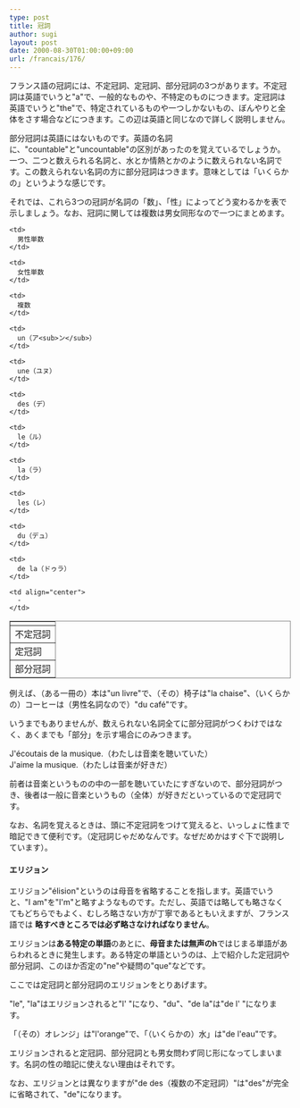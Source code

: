 ```yaml
---
type: post
title: 冠詞
author: sugi
layout: post
date: 2000-08-30T01:00:00+09:00
url: /francais/176/
---
```

フランス語の冠詞には、不定冠詞、定冠詞、部分冠詞の3つがあります。不定冠詞は英語でいうと"a"で、一般的なものや、不特定のものにつきます。定冠詞は英語でいうと"the"で、特定されているものや一つしかないもの、ぼんやりと全体をさす場合などにつきます。この辺は英語と同じなので詳しく説明しません。

部分冠詞は英語にはないものです。英語の名詞に、"countable"と"uncountable"の区別があったのを覚えているでしょうか。一つ、二つと数えられる名詞と、水とか情熱とかのように数えられない名詞です。この数えられない名詞の方に部分冠詞はつきます。意味としては「いくらかの」というような感じです。

それでは、これら3つの冠詞が名詞の「数」、「性」によってどう変わるかを表で示しましょう。なお、冠詞に関しては複数は男女同形なので一つにまとめます。

<table frame="box" rules="all">
  <tr>
    <td>
    </td>
    
    <td>
      男性単数
    </td>
    
    <td>
      女性単数
    </td>
    
    <td>
      複数
    </td>
  </tr>
  
  <tr>
    <td>
      不定冠詞
    </td>
    
    <td>
      un（ア<sub>ン</sub>）
    </td>
    
    <td>
      une（ユヌ）
    </td>
    
    <td>
      des（デ）
    </td>
  </tr>
  
  <tr>
    <td>
      定冠詞
    </td>
    
    <td>
      le（ル）
    </td>
    
    <td>
      la（ラ）
    </td>
    
    <td>
      les（レ）
    </td>
  </tr>
  
  <tr>
    <td>
      部分冠詞
    </td>
    
    <td>
      du（デュ）
    </td>
    
    <td>
      de la（ドゥラ）
    </td>
    
    <td align="center">
      -
    </td>
  </tr>
</table>

例えば、（ある一冊の）本は"un livre"で、（その）椅子は"la chaise"、（いくらかの）コーヒーは（男性名詞なので）"du caf&eacute;"です。

いうまでもありませんが、数えられない名詞全てに部分冠詞がつくわけではなく、あくまでも「部分」を示す場合にのみつきます。

<div class="example">
  J'&eacute;coutais de la musique.（わたしは音楽を聴いていた）
</div>

<div class="example">
  J'aime la musique.（わたしは音楽が好きだ）
</div>

前者は音楽というものの中の一部を聴いていたにすぎないので、部分冠詞がつき、後者は一般に音楽というもの（全体）が好きだといっているので定冠詞です。

なお、名詞を覚えるときは、頭に不定冠詞をつけて覚えると、いっしょに性まで暗記できて便利です。（定冠詞じゃだめなんです。なぜだめかはすぐ下で説明しています）。

#### エリジョン

エリジョン"&eacute;lision"というのは母音を省略することを指します。英語でいうと、"I am"を"I'm"と略すようなものです。ただし、英語では略しても略さなくてもどちらでもよく、むしろ略さない方が丁寧であるともいえますが、フランス語では **略すべきところでは必ず略さなければなりません**。

エリジョンは**ある特定の単語**のあとに、**母音または無声のh**ではじまる単語があらわれるときに発生します。ある特定の単語というのは、上で紹介した定冠詞や部分冠詞、このほか否定の"ne"や疑問の"que"などです。

ここでは定冠詞と部分冠詞のエリジョンをとりあげます。

"le", "la"はエリジョンされると"l' "になり、"du"、"de la"は"de l' "になります。

「（その）オレンジ」は"l'orange"で、「（いくらかの）水」は"de l'eau"です。

エリジョンされると定冠詞、部分冠詞とも男女問わず同じ形になってしまいます。名詞の性の暗記に使えない理由はそれです。

なお、エリジョンとは異なりますが"de des（複数の不定冠詞）"は"des"が完全に省略されて、"de"になります。
